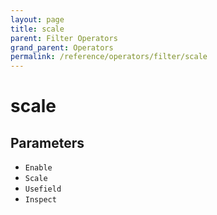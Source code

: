 ```yaml
---
layout: page
title: scale
parent: Filter Operators
grand_parent: Operators
permalink: /reference/operators/filter/scale
---
```


# scale

## Parameters

* `Enable`
* `Scale`
* `Usefield`
* `Inspect`
